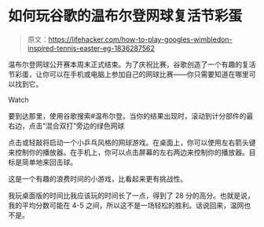# 如何玩谷歌的温布尔登网球复活节彩蛋

> 原文：<https://lifehacker.com/how-to-play-googles-wimbledon-inspired-tennis-easter-eg-1836287562>

温布尔登网球公开赛本周末正式结束。为了庆祝比赛，谷歌创造了一个有趣的复活节彩蛋，让你可以在手机或电脑上参加自己的网球比赛——你只需要知道在哪里可以找到它。

Watch

要到达那里，使用谷歌搜索#温布尔登。当你的结果出现时，滚动到计分部件的最右边，点击“混合双打”旁边的绿色网球

点击或轻敲将启动一个小乒乓风格的网球游戏。在桌面上，你可以使用左右箭头键来控制你的播放器。在手机上，你可以点击屏幕的左右两边来控制你的播放器。目标是简单地来回击球。

这是一个有趣的浪费时间的小游戏，比看起来更有挑战性。

我玩桌面版的时间比我应该玩的时间长了一点，得到了 28 分的高分。也就是说，我的平均分数可能在 4-5 之间，所以这不是一场轻松的胜利。话说回来，温网也不是。